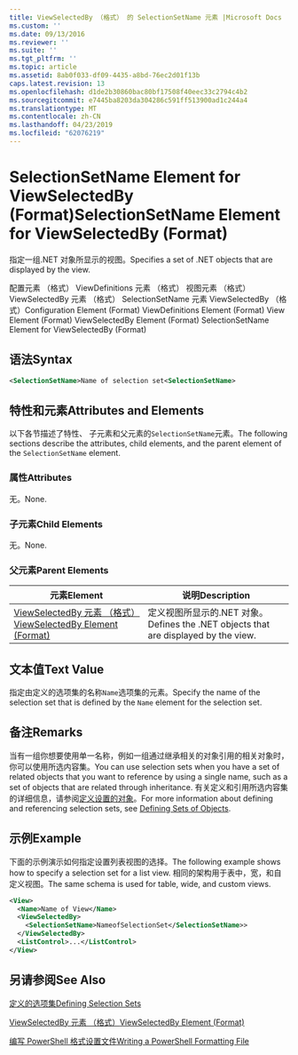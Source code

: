 ```yaml
---
title: ViewSelectedBy （格式） 的 SelectionSetName 元素 |Microsoft Docs
ms.custom: ''
ms.date: 09/13/2016
ms.reviewer: ''
ms.suite: ''
ms.tgt_pltfrm: ''
ms.topic: article
ms.assetid: 8ab0f033-df09-4435-a8bd-76ec2d01f13b
caps.latest.revision: 13
ms.openlocfilehash: d1de2b30860bac80bf17508f40eec33c2794c4b2
ms.sourcegitcommit: e7445ba8203da304286c591ff513900ad1c244a4
ms.translationtype: MT
ms.contentlocale: zh-CN
ms.lasthandoff: 04/23/2019
ms.locfileid: "62076219"
---
```

# <a name="selectionsetname-element-for-viewselectedby-format"></a><span data-ttu-id="86293-102">SelectionSetName Element for ViewSelectedBy (Format)</span><span class="sxs-lookup"><span data-stu-id="86293-102">SelectionSetName Element for ViewSelectedBy (Format)</span></span>

<span data-ttu-id="86293-103">指定一组.NET 对象所显示的视图。</span><span class="sxs-lookup"><span data-stu-id="86293-103">Specifies a set of .NET objects that are displayed by the view.</span></span>

<span data-ttu-id="86293-104">配置元素 （格式） ViewDefinitions 元素 （格式） 视图元素 （格式） ViewSelectedBy 元素 （格式） SelectionSetName 元素 ViewSelectedBy （格式）</span><span class="sxs-lookup"><span data-stu-id="86293-104">Configuration Element (Format) ViewDefinitions Element (Format) View Element (Format) ViewSelectedBy Element (Format) SelectionSetName Element for ViewSelectedBy (Format)</span></span>

## <a name="syntax"></a><span data-ttu-id="86293-105">语法</span><span class="sxs-lookup"><span data-stu-id="86293-105">Syntax</span></span>

```xml
<SelectionSetName>Name of selection set<SelectionSetName>
```

## <a name="attributes-and-elements"></a><span data-ttu-id="86293-106">特性和元素</span><span class="sxs-lookup"><span data-stu-id="86293-106">Attributes and Elements</span></span>

<span data-ttu-id="86293-107">以下各节描述了特性、 子元素和父元素的`SelectionSetName`元素。</span><span class="sxs-lookup"><span data-stu-id="86293-107">The following sections describe the attributes, child elements, and the parent element of the `SelectionSetName` element.</span></span>

### <a name="attributes"></a><span data-ttu-id="86293-108">属性</span><span class="sxs-lookup"><span data-stu-id="86293-108">Attributes</span></span>

<span data-ttu-id="86293-109">无。</span><span class="sxs-lookup"><span data-stu-id="86293-109">None.</span></span>

### <a name="child-elements"></a><span data-ttu-id="86293-110">子元素</span><span class="sxs-lookup"><span data-stu-id="86293-110">Child Elements</span></span>

<span data-ttu-id="86293-111">无。</span><span class="sxs-lookup"><span data-stu-id="86293-111">None.</span></span>

### <a name="parent-elements"></a><span data-ttu-id="86293-112">父元素</span><span class="sxs-lookup"><span data-stu-id="86293-112">Parent Elements</span></span>

|<span data-ttu-id="86293-113">元素</span><span class="sxs-lookup"><span data-stu-id="86293-113">Element</span></span>|<span data-ttu-id="86293-114">说明</span><span class="sxs-lookup"><span data-stu-id="86293-114">Description</span></span>|
|-------------|-----------------|
|[<span data-ttu-id="86293-115">ViewSelectedBy 元素 （格式）</span><span class="sxs-lookup"><span data-stu-id="86293-115">ViewSelectedBy Element (Format)</span></span>](./viewselectedby-element-format.md)|<span data-ttu-id="86293-116">定义视图所显示的.NET 对象。</span><span class="sxs-lookup"><span data-stu-id="86293-116">Defines the .NET objects that are displayed by the view.</span></span>|

## <a name="text-value"></a><span data-ttu-id="86293-117">文本值</span><span class="sxs-lookup"><span data-stu-id="86293-117">Text Value</span></span>

<span data-ttu-id="86293-118">指定由定义的选项集的名称`Name`选项集的元素。</span><span class="sxs-lookup"><span data-stu-id="86293-118">Specify the name of the selection set that is defined by the `Name` element for the selection set.</span></span>

## <a name="remarks"></a><span data-ttu-id="86293-119">备注</span><span class="sxs-lookup"><span data-stu-id="86293-119">Remarks</span></span>

<span data-ttu-id="86293-120">当有一组你想要使用单一名称，例如一组通过继承相关的对象引用的相关对象时，你可以使用所选内容集。</span><span class="sxs-lookup"><span data-stu-id="86293-120">You can use selection sets when you have a set of related objects that you want to reference by using a single name, such as a set of objects that are related through inheritance.</span></span> <span data-ttu-id="86293-121">有关定义和引用所选内容集的详细信息，请参阅[定义设置的对象](./defining-selection-sets.md)。</span><span class="sxs-lookup"><span data-stu-id="86293-121">For more information about defining and referencing selection sets, see [Defining Sets of Objects](./defining-selection-sets.md).</span></span>

## <a name="example"></a><span data-ttu-id="86293-122">示例</span><span class="sxs-lookup"><span data-stu-id="86293-122">Example</span></span>

<span data-ttu-id="86293-123">下面的示例演示如何指定设置列表视图的选择。</span><span class="sxs-lookup"><span data-stu-id="86293-123">The following example shows how to specify a selection set for a list view.</span></span> <span data-ttu-id="86293-124">相同的架构用于表中，宽，和自定义视图。</span><span class="sxs-lookup"><span data-stu-id="86293-124">The same schema is used for table, wide, and custom views.</span></span>

```xml
<View>
  <Name>Name of View</Name>
  <ViewSelectedBy>
    <SelectionSetName>NameofSelectionSet</SelectionSetName>>
  </ViewSelectedBy>
  <ListControl>...</ListControl>
</View>
```

## <a name="see-also"></a><span data-ttu-id="86293-125">另请参阅</span><span class="sxs-lookup"><span data-stu-id="86293-125">See Also</span></span>

[<span data-ttu-id="86293-126">定义的选项集</span><span class="sxs-lookup"><span data-stu-id="86293-126">Defining Selection Sets</span></span>](./defining-selection-sets.md)

[<span data-ttu-id="86293-127">ViewSelectedBy 元素 （格式）</span><span class="sxs-lookup"><span data-stu-id="86293-127">ViewSelectedBy Element (Format)</span></span>](./viewselectedby-element-format.md)

[<span data-ttu-id="86293-128">编写 PowerShell 格式设置文件</span><span class="sxs-lookup"><span data-stu-id="86293-128">Writing a PowerShell Formatting File</span></span>](./writing-a-powershell-formatting-file.md)
